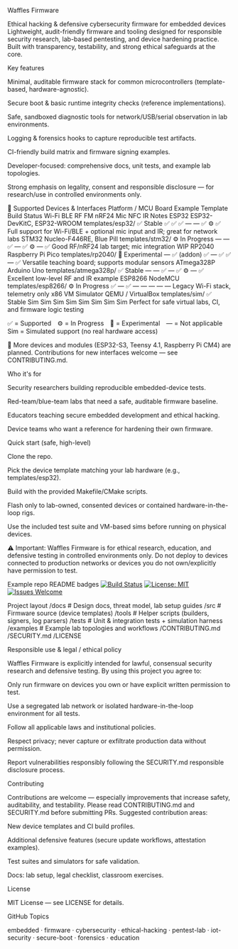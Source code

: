Waffles Firmware

Ethical hacking & defensive cybersecurity firmware for embedded devices
Lightweight, audit-friendly firmware and tooling designed for responsible security research, lab-based pentesting, and device hardening practice. Built with transparency, testability, and strong ethical safeguards at the core.

Key features

Minimal, auditable firmware stack for common microcontrollers (template-based, hardware-agnostic).

Secure boot & basic runtime integrity checks (reference implementations).

Safe, sandboxed diagnostic tools for network/USB/serial observation in lab environments.

Logging & forensics hooks to capture reproducible test artifacts.

CI-friendly build matrix and firmware signing examples.

Developer-focused: comprehensive docs, unit tests, and example lab topologies.

Strong emphasis on legality, consent and responsible disclosure — for research/use in controlled environments only.

🧠 Supported Devices & Interfaces
Platform / MCU	Board Example	Template	Build Status	Wi-Fi	BLE	RF	FM	nRF24	Mic	NFC	IR	Notes
ESP32	ESP32-DevKitC, ESP32-WROOM	templates/esp32/	✅ Stable	✅	✅	✅	—	—	✅	⚙️	✅	Full support for Wi-Fi/BLE + optional mic input and IR; great for network labs
STM32	Nucleo-F446RE, Blue Pill	templates/stm32/	⚙️ In Progress	—	—	✅	—	✅	⚙️	—	✅	Good RF/nRF24 lab target; mic integration WIP
RP2040	Raspberry Pi Pico	templates/rp2040/	🚧 Experimental	—	✅ (addon)	✅	—	✅	✅	—	✅	Versatile teaching board; supports modular sensors
ATmega328P	Arduino Uno	templates/atmega328p/	✅ Stable	—	—	✅	—	✅	⚙️	—	✅	Excellent low-level RF and IR example
ESP8266	NodeMCU	templates/esp8266/	⚙️ In Progress	✅	—	✅	—	—	—	—	—	Legacy Wi-Fi stack, telemetry only
x86 VM Simulator	QEMU / VirtualBox	templates/sim/	✅ Stable	Sim	Sim	Sim	Sim	Sim	Sim	Sim	Sim	Perfect for safe virtual labs, CI, and firmware logic testing

✅ = Supported ⚙️ = In Progress 🚧 = Experimental — = Not applicable Sim = Simulated support (no real hardware access)

🧩 More devices and modules (ESP32-S3, Teensy 4.1, Raspberry Pi CM4) are planned. Contributions for new interfaces welcome — see CONTRIBUTING.md.

Who it's for

Security researchers building reproducible embedded-device tests.

Red-team/blue-team labs that need a safe, auditable firmware baseline.

Educators teaching secure embedded development and ethical hacking.

Device teams who want a reference for hardening their own firmware.

Quick start (safe, high-level)

Clone the repo.

Pick the device template matching your lab hardware (e.g., templates/esp32).

Build with the provided Makefile/CMake scripts.

Flash only to lab-owned, consented devices or contained hardware-in-the-loop rigs.

Use the included test suite and VM-based sims before running on physical devices.

⚠️ Important: Waffles Firmware is for ethical research, education, and defensive testing in controlled environments only.
Do not deploy to devices connected to production networks or devices you do not own/explicitly have permission to test.

Example repo README badges
[![Build Status](https://img.shields.io/github/actions/workflow/status/your-org/waffles-firmware/ci.yml?branch=main)]()
[![License: MIT](https://img.shields.io/badge/License-MIT-blue.svg)]()
[![Issues Welcome](https://img.shields.io/badge/Issues-welcome-brightgreen)]()

Project layout
/docs               # Design docs, threat model, lab setup guides
/src                # Firmware source (device templates)
/tools              # Helper scripts (builders, signers, log parsers)
/tests              # Unit & integration tests + simulation harness
/examples           # Example lab topologies and workflows
/CONTRIBUTING.md
/SECURITY.md
/LICENSE

Responsible use & legal / ethical policy

Waffles Firmware is explicitly intended for lawful, consensual security research and defensive testing. By using this project you agree to:

Only run firmware on devices you own or have explicit written permission to test.

Use a segregated lab network or isolated hardware-in-the-loop environment for all tests.

Follow all applicable laws and institutional policies.

Respect privacy; never capture or exfiltrate production data without permission.

Report vulnerabilities responsibly following the SECURITY.md responsible disclosure process.

Contributing

Contributions are welcome — especially improvements that increase safety, auditability, and testability.
Please read CONTRIBUTING.md and SECURITY.md before submitting PRs. Suggested contribution areas:

New device templates and CI build profiles.

Additional defensive features (secure update workflows, attestation examples).

Test suites and simulators for safe validation.

Docs: lab setup, legal checklist, classroom exercises.

License

MIT License — see LICENSE for details.

GitHub Topics

embedded · firmware · cybersecurity · ethical-hacking · pentest-lab · iot-security · secure-boot · forensics · education
